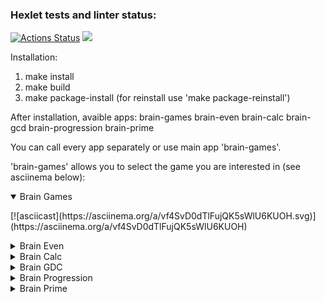 ### Hexlet tests and linter status:
[![Actions Status](https://github.com/ghouldevourer/python-project-49/actions/workflows/hexlet-check.yml/badge.svg)](https://github.com/ghouldevourer/python-project-49/actions)
<a href="https://codeclimate.com/github/ghouldevourer/python-project-49/maintainability"><img src="https://api.codeclimate.com/v1/badges/1e3a88fbf5a48188bf94/maintainability" /></a>

Installation:
1. make install
2. make build
3. make package-install (for reinstall use 'make package-reinstall')

After installation, avaible apps:
brain-games brain-even brain-calc brain-gcd brain-progression brain-prime

You can call every app separately or use main app 'brain-games'.

'brain-games' allows you to select the game you are interested in (see asciinema below):

<details open>
  <summary>Brain Games</summary>
  <p>[![asciicast](https://asciinema.org/a/vf4SvD0dTlFujQK5sWlU6KUOH.svg)](https://asciinema.org/a/vf4SvD0dTlFujQK5sWlU6KUOH)</p>
</details>

<details>
  <summary>Brain Even</summary>
  <p>[![asciicast](https://asciinema.org/a/oT5LMPSON2I4chE5EFQWYUwFP.svg)](https://asciinema.org/a/oT5LMPSON2I4chE5EFQWYUwFP)</p>
</details>

<details>
  <summary>Brain Calc</summary>
  <p>[![asciicast](https://asciinema.org/a/syanDdjIrdgHe7tTmcx6hAUiH.svg)](https://asciinema.org/a/syanDdjIrdgHe7tTmcx6hAUiH)</p>
</details>

<details>
  <summary>Brain GDC</summary>
  <p>[![asciicast](https://asciinema.org/a/oYGfVQIOmaeARwG6Zvg0HWTer.svg)](https://asciinema.org/a/oYGfVQIOmaeARwG6Zvg0HWTer)</p>
</details>

<details>
  <summary>Brain Progression</summary>
  <p>[![asciicast](https://asciinema.org/a/lgo6T5ES7oMFedGRIfI1dvoob.svg)](https://asciinema.org/a/lgo6T5ES7oMFedGRIfI1dvoob)</p>
</details>

<details>
  <summary>Brain Prime</summary>
  <p>[![asciicast](https://asciinema.org/a/f1l3raCZthdehHgavpU82aDPy.svg)](https://asciinema.org/a/f1l3raCZthdehHgavpU82aDPy)</p>
</details>
